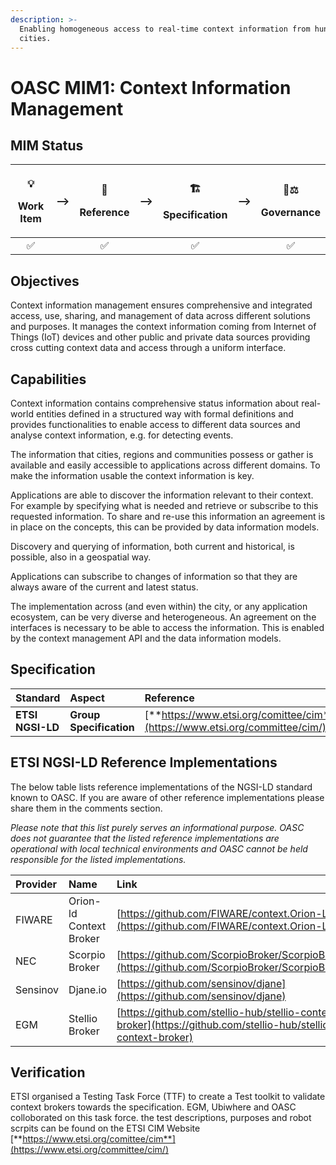 ```yaml
---
description: >-
  Enabling homogeneous access to real-time context information from hundreds of
  cities.
---
```


# OASC MIM1: Context Information Management

## MIM Status <a id="MIM1:ContextInformationManagement-Goal"></a>

<table>
  <thead>
    <tr>
      <th style="text-align:center">
        <p>&#x1F4A1;</p>
        <p>Work Item</p>
      </th>
      <th style="text-align:center">--&gt;</th>
      <th style="text-align:center">
        <p>&#x1F9E9;</p>
        <p>Reference</p>
      </th>
      <th style="text-align:center">--&gt;</th>
      <th style="text-align:center">
        <p>&#x1F3D7;</p>
        <p>Specification</p>
      </th>
      <th style="text-align:center">--&gt;</th>
      <th style="text-align:center">
        <p>&#x1F469;&#x2696;</p>
        <p>Governance</p>
      </th>
    </tr>
  </thead>
  <tbody>
    <tr>
      <td style="text-align:center">&#x2705;</td>
      <td style="text-align:center"></td>
      <td style="text-align:center">&#x2705;</td>
      <td style="text-align:center"></td>
      <td style="text-align:center">&#x2705;</td>
      <td style="text-align:center"></td>
      <td style="text-align:center">&#x2705;</td>
    </tr>
  </tbody>
</table>

## Objectives <a id="MIM1:ContextInformationManagement-Goal"></a>

Context information management ensures comprehensive and integrated access, use, sharing, and management of data across different solutions and purposes. It manages the context information coming from Internet of Things \(IoT\) devices and other public and private data sources providing cross cutting context data and access through a uniform interface.

## Capabilities <a id="MIM1:ContextInformationManagement-Capabilities"></a>

Context information contains comprehensive status information about real-world entities defined in a structured way with formal definitions and provides functionalities to enable access to different data sources and analyse context information, e.g. for detecting events.

The information that cities, regions and communities possess or gather is available and easily accessible to applications across different domains. To make the information usable the context information is key.

Applications are able to discover the information relevant to their context. For example by specifying what is needed and retrieve or subscribe to this requested information. To share and re-use this information an agreement is in place on the concepts, this can be provided by data information models.

Discovery and querying of information, both current and historical, is possible, also in a geospatial way.

Applications can subscribe to changes of information so that they are always aware of the current and latest status.

The implementation across \(and even within\) the city, or any application ecosystem, can be very diverse and heterogeneous. An agreement on the interfaces is necessary to be able to access the information. This is enabled by the context management API and the data information models.

## Specification <a id="MIM1:ContextInformationManagement-Recommendation"></a>

| **Standard** | Aspect | **Reference** |
| :--- | :--- | :--- |
| **ETSI NGSI-LD** | **Group Specification** | [**https://www.etsi.org/comittee/cim**](https://www.etsi.org/committee/cim/)|

## ETSI NGSI-LD Reference Implementations <a id="MIM1:ContextInformationManagement-ETSINGSI-LDReferenceImplementations"></a>

The below table lists reference implementations of the NGSI-LD standard known to OASC. If you are aware of other reference implementations please share them in the comments section.

_Please note that this list purely serves an informational purpose. OASC does not guarantee that the listed reference implementations are operational with local technical environments and OASC cannot be held responsible for the listed implementations._

| **Provider** | **Name** | **Link** |
| :--- | :--- | :--- |
| FIWARE | Orion-ld Context Broker | [https://github.com/FIWARE/context.Orion-LD](https://github.com/FIWARE/context.Orion-LD) |
| NEC | Scorpio Broker | [https://github.com/ScorpioBroker/ScorpioBroker](https://github.com/ScorpioBroker/ScorpioBroker) |
| Sensinov | Djane.io | [https://github.com/sensinov/djane](https://github.com/sensinov/djane) |
| EGM | Stellio Broker | [https://github.com/stellio-hub/stellio-context-broker](https://github.com/stellio-hub/stellio-context-broker) |

## Verification ##
ETSI organised a Testing Task Force (TTF) to create a Test toolkit to validate context brokers towards the specification. EGM, Ubiwhere and OASC colloborated on this task force. the test descriptions, purposes and robot scrpits can be found on the ETSI CIM Website  [**https://www.etsi.org/comittee/cim**](https://www.etsi.org/committee/cim/)


